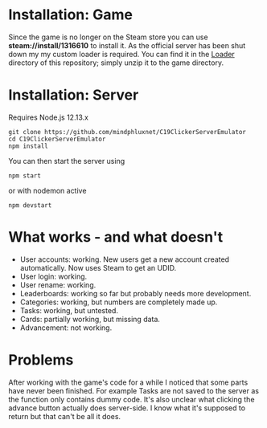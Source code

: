 # Installation: Game

Since the game is no longer on the Steam store you can use 
**steam://install/1316610** to install it. As the official server has been shut down my
my custom loader is required. You can find it in the [Loader](Loader) directory of this repository; 
simply unzip it to the game directory.

# Installation: Server

Requires Node.js 12.13.x

``` 
git clone https://github.com/mindphluxnet/C19ClickerServerEmulator
cd C19ClickerServerEmulator
npm install
```

You can then start the server using

```
npm start
```

or with nodemon active

```
npm devstart
```

# What works - and what doesn't

* User accounts: working. New users get a new account created automatically. Now uses Steam to get an UDID.
* User login: working.
* User rename: working.
* Leaderboards: working so far but probably needs more development.
* Categories: working, but numbers are completely made up.
* Tasks: working, but untested.
* Cards: partially working, but missing data.
* Advancement: not working.

# Problems

After working with the game's code for a while I noticed that some parts have never been finished.
For example Tasks are not saved to the server as the function only contains dummy code. It's also 
unclear what clicking the advance button actually does server-side. I know what it's supposed to return
but that can't be all it does.
